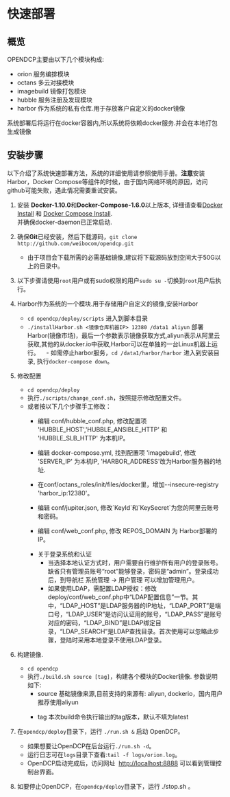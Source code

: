 # 快速部署

## 概览
OPENDCP主要由以下几个模块构成:  
 - orion  服务编排模块  
 - octans  多云对接模块  
 - imagebuild 镜像打包模块  
 - hubble 服务注册及发现模块  
 - harbor 作为系统的私有仓库.用于存放客户自定义的docker镜像  

系统部署后将运行在docker容器内,所以系统将依赖docker服务.并会在本地打包生成镜像

## 安装步骤
以下介绍了系统快速部署方法，系统的详细使用请参照使用手册。**注意**安装Harbor，Docker Compose等组件的时候，由于国内网络环境的原因，访问github可能失败，遇此情况需要重试安装。

1.  安装 **Docker-1.10.0**和**Docker-Compose-1.6.0**以上版本, 详细请查看[Docker Install](https://www.docker.com/docker-centos-distribution) 和 [Docker
    Compose Install](https://docs.docker.com/compose/install/).  
    并确保docker-daemon已正常启动.

2.  确保**Git**已经安装，然后下载源码，`git clone http://github.com/weibocom/opendcp.git`
    - 由于项目会下载所需的必需基础镜像,建议将下载源码放到空间大于50G以上的目录中。 
	
3. 以下步骤请使用`root`用户或有sudo权限的用户`sudo su -`切换到`root`用户后执行。

3. Harbor作为系统的一个模块.用于存储用户自定义的镜像,安装Harbor
    - `cd opendcp/deploy/scripts` 进入到脚本目录
    - `./installHarbor.sh <镜像仓库机器IP> 12380 /data1 aliyun` 部署Harbor(镜像市场)，最后一个参数表示镜像获取方式,aliyun表示从阿里云获取,其他的从docker.io中获取,Harbor可以在单独的一台Linux机器上运行。
    - 如需停止harbor服务，`cd /data1/harbor/harbor` 进入到安装目录, 执行`docker-compose down`。

4.  修改配置
    - `cd opendcp/deploy`
    - 执行`./scripts/change_conf.sh`，按照提示修改配置文件。   
    - 或者按以下几个步骤手工修改：
        - <p>编辑 conf/hubble_conf.php, 修改配置项 'HUBBLE_HOST','HUBBLE_ANSIBLE_HTTP' 和 'HUBBLE_SLB_HTTP' 为本机IP。</p>
        - <p>编辑 docker-compose.yml, 找到配置项 'imagebuild', 修改  'SERVER_IP' 为本机IP, 'HARBOR_ADDRESS'改为Harbor服务器的地址.</p>
        - <p>在conf/octans_roles/init/files/docker里，增加--insecure-registry 'harbor_ip:12380'。</p>
        - <p>编辑 conf/jupiter.json, 修改`KeyId`和`KeySecret`为您的阿里云账号和密码。</p>
        - <p>编辑 conf/web_conf.php, 修改  REPOS_DOMAIN 为 Harbor部署的IP。</p>
        - <span id="auth">关于登录系统和认证</span>
            - 当选择本地认证方式时，用户需要自行维护所有用户的登录账号。缺省只有管理员账号“root”能够登录，密码是“admin”。登录成功后，到导航栏 系统管理 -> 用户管理 可以增加管理用户。
            - 如果使用LDAP，需配置LDAP授权：修改deploy/conf/web_conf.php中“LDAP配置信息”一节。其中，“LDAP_HOST”是LDAP服务器的IP地址，“LDAP_PORT”是端口号，“LDAP_USER”是访问认证用的账号，“LDAP_PASS”是账号对应的密码，“LDAP_BIND”是LDAP绑定目录，“LDAP_SEARCH”是LDAP查找目录。首次使用可以忽略此步骤，登陆时采用本地登录不使用LDAP登录。
5.  构建镜像.
    - `cd opendcp`
    - 执行`./build.sh source [tag]`，构建各个模块的Docker镜像. 参数说明如下:
        - source 基础镜像来源,目前支持的来源有: aliyun, dockerio，国内用户推荐使用aliyun</p>
        - <p>tag   本次build命令执行输出的tag版本，默认不填为latest</p>

6.  在`opendcp/deploy`目录下，运行 `./run.sh &` 启动 OpenDCP。 
    - 如果想要让OpenDCP在后台运行`./run.sh -d`。
    - 运行日志可在`logs`目录下查看:`tail -f logs/orion.log`。
    - OpenDCP启动完成后，访问网址
     [http://localhost:8888](http://localhost:8888/) 可以看到管理控制台界面。
7.  如要停止OpenDCP，在`opendcp/deploy`目录下，运行 ./stop.sh 。
